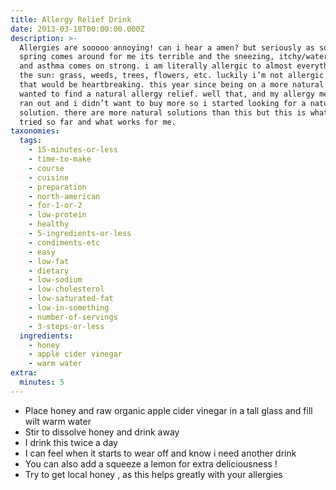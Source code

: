 ```yaml
---
title: Allergy Relief Drink
date: 2013-03-18T00:00:00.000Z
description: >-
  Allergies are sooooo annoying! can i hear a amen? but seriously as soon as
  spring comes around for me its terrible and the sneezing, itchy/watery eyes,
  and asthma comes on strong. i am literally allergic to almost everything under
  the sun: grass, weeds, trees, flowers, etc. luckily i’m not allergic to dogs
  that would be heartbreaking. this year since being on a more natural journey i
  wanted to find a natural allergy relief. well that, and my allergy medicine
  ran out and i didn’t want to buy more so i started looking for a natural
  solution. there are more natural solutions than this but this is what i have
  tried so far and what works for me.
taxonomies:
  tags:
    - 15-minutes-or-less
    - time-to-make
    - course
    - cuisine
    - preparation
    - north-american
    - for-1-or-2
    - low-protein
    - healthy
    - 5-ingredients-or-less
    - condiments-etc
    - easy
    - low-fat
    - dietary
    - low-sodium
    - low-cholesterol
    - low-saturated-fat
    - low-in-something
    - number-of-servings
    - 3-steps-or-less
  ingredients:
    - honey
    - apple cider vinegar
    - warm water
extra:
  minutes: 5
---
```

 - Place honey and raw organic apple cider vinegar in a tall glass and fill wilt warm water
 - Stir to dissolve honey and drink away
 - I drink this twice a day
 - I can feel when it starts to wear off and know i need another drink
 - You can also add a squeeze a lemon for extra deliciousness !
 - Try to get local honey , as this helps greatly with your allergies
